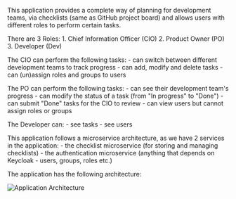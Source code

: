 This application provides a complete way of planning for development teams, via checklists (same as GitHub project board) 
and allows users with different roles to perform certain tasks.

There are 3 Roles: 
    1. Chief Information Officer (CIO)
    2. Product Owner (PO)
    3. Developer (Dev)

The CIO can perform the following tasks:
    - can switch between different development teams to track progress
    - can add, modify and delete tasks
    - can (un)assign roles and groups to users

The PO can perform the following tasks:
    - can see their development team's progress
    - can modify the status of a task (from "In progress" to "Done")
    - can submit "Done" tasks for the CIO to review
    - can view users but cannot assign roles or groups

The Developer can:
    - see tasks 
    - see users

This application follows a microservice architecture, as we have 2 services in the application:
    - the checklist microservice (for storing and managing checklists)
    - the authentication microservice (anything that depends on Keycloak - users, groups, roles etc.)

The application has the following architecture: 

![Application Architecture]("images/ArchitectureDiagram.png")
